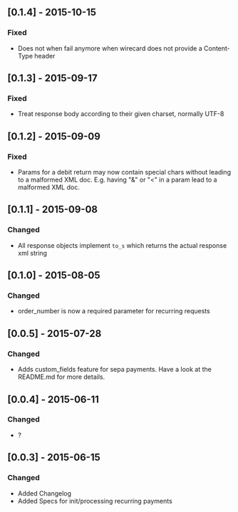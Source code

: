 ## [0.1.4] - 2015-10-15
### Fixed
- Does not when fail anymore when wirecard does not provide a Content-Type header

## [0.1.3] - 2015-09-17
### Fixed
- Treat response body according to their given charset, normally UTF-8

## [0.1.2] - 2015-09-09
### Fixed
- Params for a debit return may now contain special chars without leading to a malformed XML doc.
  E.g. having "&" or "<" in a param lead to a malformed XML doc.

## [0.1.1] - 2015-09-08
### Changed
- All response objects implement `to_s` which returns the actual response xml string

## [0.1.0] - 2015-08-05
### Changed
- order_number is now a required parameter for recurring requests

## [0.0.5] - 2015-07-28
### Changed
- Adds custom_fields feature for sepa payments. Have a look at the README.md for more details.

## [0.0.4] - 2015-06-11
### Changed
- ?

## [0.0.3] - 2015-06-15
### Changed
- Added Changelog
- Added Specs for init/processing recurring payments

